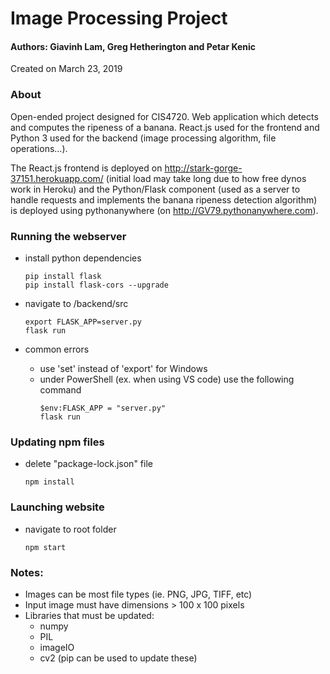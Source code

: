 # Image Processing Project
#### Authors: Giavinh Lam, Greg Hetherington and Petar Kenic
Created on March 23, 2019

### About
Open-ended project designed for CIS4720. Web application which detects and computes the ripeness of a banana.
React.js used for the frontend and Python 3 used for the backend (image processing algorithm, file operations...).

The React.js frontend is deployed on http://stark-gorge-37151.herokuapp.com/ (initial load may take long due to how free dynos work in Heroku) and the Python/Flask component (used as a server to handle requests and implements the banana ripeness detection algorithm) is deployed using pythonanywhere (on http://GV79.pythonanywhere.com).

### Running the webserver

* install python dependencies
    ```
    pip install flask
    pip install flask-cors --upgrade
    ```
* navigate to /backend/src

    ```
    export FLASK_APP=server.py
    flask run
    ```
* common errors
    * use 'set' instead of 'export' for Windows
    * under PowerShell (ex. when using VS code) use the following command
        ```
        $env:FLASK_APP = "server.py"
        flask run
        ```
      
### Updating npm files

* delete "package-lock.json" file
    
    ```
    npm install
    ```
    
### Launching website
* navigate to root folder

    ```
    npm start
    ```


### Notes:
* Images can be most file types (ie. PNG, JPG, TIFF, etc)
* Input image must have dimensions > 100 x 100 pixels
* Libraries that must be updated:
    * numpy
    * PIL
    * imageIO
    * cv2
    (pip can be used to update these)
